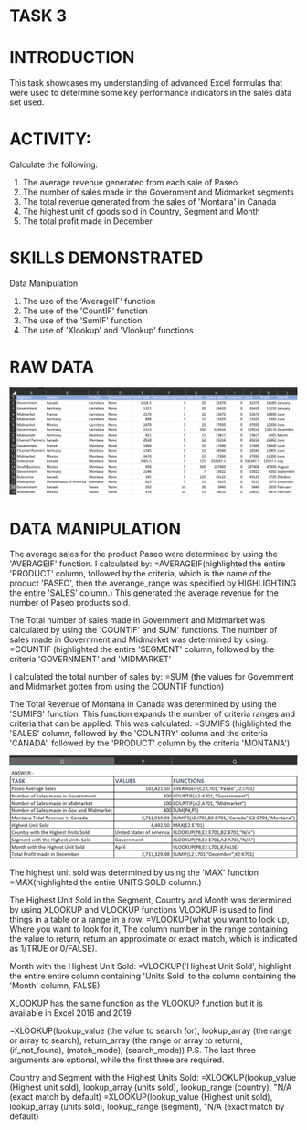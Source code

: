 # TASK 3

# INTRODUCTION

This task showcases my understanding of advanced Excel formulas that were used to determine some key performance indicators in the sales data set used.

# ACTIVITY:
Calculate the following:
1. The average revenue generated from each sale of Paseo
2. The number of sales made in the Government and Midmarket segments
3. The total revenue generated from the sales of 'Montana' in Canada
4. The highest unit of goods sold in Country, Segment and Month 
5. The total profit made in December

# SKILLS DEMONSTRATED

Data Manipulation
1. The use of the 'AverageIF' function
2. The use of the 'CountIF' function
3. The use of the 'SumIF' function
4. The use of 'Xlookup' and 'Vlookup' functions

# RAW DATA

![EXCEL 3](https://github.com/SheyGreene/ANALYSIS-ON-SALES-DATA-II/blob/main/EXCEL%203.png)

# DATA MANIPULATION

The average sales for the product Paseo were determined by using the 'AVERAGEIF' function.
I calculated by:
=AVERAGEIF(highlighted the entire 'PRODUCT' column, followed by the criteria, which is the name of the product 'PASEO', then the averange_range was specified by HIGHLIGHTING the entire 'SALES' column.)
This generated the average revenue for the number of Paseo products sold.

The Total number of sales made in Government and Midmarket was calculated by using the 'COUNTIF' and SUM' functions.
The number of sales made in Government and Midmarket was determined by using:
=COUNTIF (highlighted the entire 'SEGMENT' column, followed by the criteria 'GOVERNMENT' and 'MIDMARKET'

I calculated the total number of sales by:
=SUM (the values for Government and Midmarket gotten from using the COUNTIF function)

The Total Revenue of Montana in Canada was determined by using the 'SUMIFS' function.
This function expands the number of criteria ranges and criteria that can be applied.
This was calculated:
=SUMIFS (highlighted the 'SALES' column, followed by the 'COUNTRY' column and the criteria 'CANADA', followed by the 'PRODUCT' column by the criteria 'MONTANA')

![EXCEL 3(1)](https://github.com/SheyGreene/ANALYSIS-ON-SALES-DATA-II/blob/main/EXCEL%203(1).png)

The highest unit sold was determined by using the 'MAX' function
=MAX(highlighted the entire UNITS SOLD column.)

The Highest Unit Sold in the Segment, Country and Month was determined by using XLOOKUP and VLOOKUP functions
VLOOKUP is used to find things in a table or a range in a row.
=VLOOKUP(what you want to look up, Where you want to look for it, The column number in the range containing the value to return, return an approximate or exact match, which is indicated as 1/TRUE or 0/FALSE).

Month with the Highest Unit Sold: =VLOOKUP('Highest Unit Sold', highlight the entire entire column containing 'Units Sold' to the column containing the 'Month' column, FALSE)

XLOOKUP has the same function as the VLOOKUP function but it is available in Excel 2016 and 2019.

=XLOOKUP(lookup_value (the value to search for), lookup_array (the range or array to search), return_array (the range or array to return), (if_not_found), (match_mode), (search_mode)) P.S. The last three arguments are optional, while the first three are required.

Country and Segment with the Highest Units Sold:
=XLOOKUP(lookup_value (Highest unit sold), lookup_array (units sold), lookup_range (country), "N/A (exact match by default)
=XLOOKUP(lookup_value (Highest unit sold), lookup_array (units sold), lookup_range (segment), "N/A (exact match by default)

